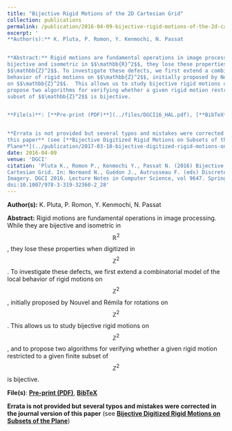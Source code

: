 ```yaml
---
title: "Bijective Rigid Motions of the 2D Cartesian Grid"
collection: publications
permalink: /publication/2016-04-09-bijective-rigid-motions-of-the-2d-cartesian-grid 
excerpt: '
**Author(s):** K. Pluta, P. Romon, Y. Kenmochi, N. Passat


**Abstract:** Rigid motions are fundamental operations in image processing. While they are
bijective and isometric in $$\mathbb{R}^2$$, they lose these properties when digitized in
$$\mathbb{Z}^2$$. To investigate these defects, we first extend a combinatorial model of the local
behavior of rigid motions on $$\mathbb{Z}^2$$, initially proposed by Nouvel and Rémila for rotations
on $$\mathbb{Z}^2$$.  This allows us to study bijective rigid motions on $$\mathbb{Z}^2$$, and to
propose two algorithms for verifying whether a given rigid motion restricted to a given finite
subset of $$\mathbb{Z}^2$$ is bijective.


**File(s)**: [**Pre-print (PDF)**](../files/DGCI16_HAL.pdf), [**BibTeX**](../files/DGCI16.bib)


**Errata is not provided but several typos and mistakes were corrected in the journal version of
this paper** (see [**Bijective Digitized Rigid Motions on Subsets of the
Plane**](../publication/2017-03-10-bijective-digitized-rigid-motions-on-subsets-of-the-plane))'
date: 2016-04-09
venue: 'DGCI'
citation: 'Pluta K., Romon P., Kenmochi Y., Passat N. (2016) Bijective Rigid Motions of the 2D
Cartesian Grid. In: Normand N., Guédon J., Autrusseau F. (eds) Discrete Geometry for Computer
Imagery. DGCI 2016. Lecture Notes in Computer Science, vol 9647. Springer, pp 359-371,
doi:10.1007/978-3-319-32360-2_28'
---
```

**Author(s):** K. Pluta, P. Romon, Y. Kenmochi, N. Passat


**Abstract:** Rigid motions are fundamental operations in image processing. While they are
bijective and isometric in $$\mathbb{R}^2$$, they lose these properties when digitized in
$$\mathbb{Z}^2$$. To investigate these defects, we first extend a combinatorial model of the local
behavior of rigid motions on $$\mathbb{Z}^2$$, initially proposed by Nouvel and Rémila for rotations
on $$\mathbb{Z}^2$$.  This allows us to study bijective rigid motions on $$\mathbb{Z}^2$$, and to
propose two algorithms for verifying whether a given rigid motion restricted to a given finite
subset of $$\mathbb{Z}^2$$ is bijective.


**File(s)**: [**Pre-print (PDF)**](../files/DGCI16_HAL.pdf), [**BibTeX**](../files/DGCI16.bib)


**Errata is not provided but several typos and mistakes were corrected in the journal version of
this paper** (see [**Bijective Digitized Rigid Motions on Subsets of the
Plane**](../publication/2017-03-10-bijective-digitized-rigid-motions-on-subsets-of-the-plane))
